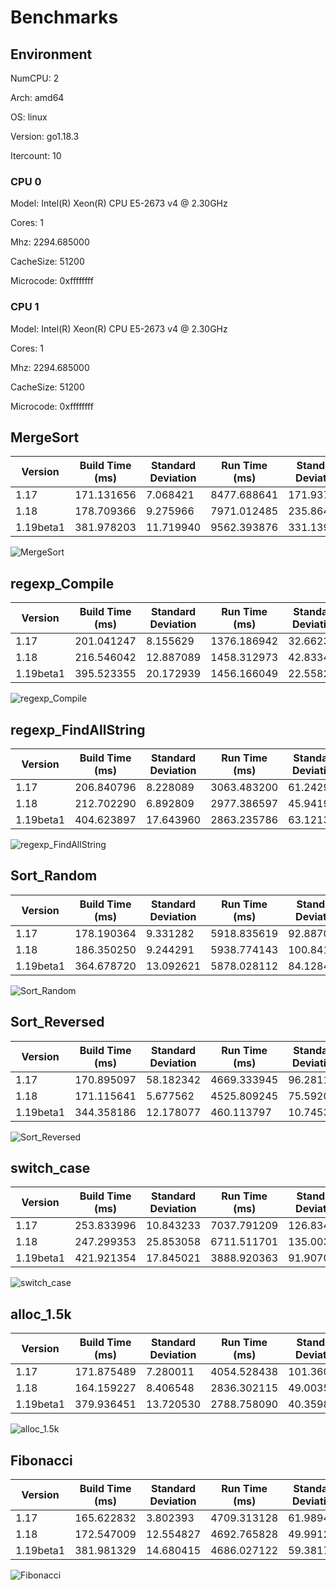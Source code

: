 # Benchmarks

## Environment

NumCPU: 2

Arch: amd64

OS: linux

Version: go1.18.3

Itercount: 10

### CPU 0

Model: Intel(R) Xeon(R) CPU E5-2673 v4 @ 2.30GHz

Cores: 1

Mhz: 2294.685000

CacheSize: 51200

Microcode: 0xffffffff

### CPU 1

Model: Intel(R) Xeon(R) CPU E5-2673 v4 @ 2.30GHz

Cores: 1

Mhz: 2294.685000

CacheSize: 51200

Microcode: 0xffffffff

## MergeSort

| Version | Build Time (ms) | Standard Deviation | Run Time (ms) | Standard Deviation |
| ------ | ------ | ------ | ------ | ------ |
| 1.17 | 171.131656 | 7.068421 | 8477.688641 | 171.937483 |
| 1.18 | 178.709366 | 9.275966 | 7971.012485 | 235.864209 |
| 1.19beta1 | 381.978203 | 11.719940 | 9562.393876 | 331.139825 |

![MergeSort](./619024e898d5dcaadcf23d3b2f3a22d86c871a7b76284aafd1eb289200c2e49a.png)

## regexp_Compile

| Version | Build Time (ms) | Standard Deviation | Run Time (ms) | Standard Deviation |
| ------ | ------ | ------ | ------ | ------ |
| 1.17 | 201.041247 | 8.155629 | 1376.186942 | 32.662350 |
| 1.18 | 216.546042 | 12.887089 | 1458.312973 | 42.833444 |
| 1.19beta1 | 395.523355 | 20.172939 | 1456.166049 | 22.558288 |

![regexp_Compile](./b52c0e0ed5be138613a41e4ac82fa786572d3635aa9d38700ddd7703cdee0d33.png)

## regexp_FindAllString

| Version | Build Time (ms) | Standard Deviation | Run Time (ms) | Standard Deviation |
| ------ | ------ | ------ | ------ | ------ |
| 1.17 | 206.840796 | 8.228089 | 3063.483200 | 61.242947 |
| 1.18 | 212.702290 | 6.892809 | 2977.386597 | 45.941937 |
| 1.19beta1 | 404.623897 | 17.643960 | 2863.235786 | 63.121364 |

![regexp_FindAllString](./efbe67306d3132a2dcfa4c74e1ad1b2c51fd7423e2e5a5e3e4878c640f2a526d.png)

## Sort_Random

| Version | Build Time (ms) | Standard Deviation | Run Time (ms) | Standard Deviation |
| ------ | ------ | ------ | ------ | ------ |
| 1.17 | 178.190364 | 9.331282 | 5918.835619 | 92.887026 |
| 1.18 | 186.350250 | 9.244291 | 5938.774143 | 100.841252 |
| 1.19beta1 | 364.678720 | 13.092621 | 5878.028112 | 84.128425 |

![Sort_Random](./7a0a58c9e3b5825d5c91544e7e01469f5aeb4b3af178a861bf75b9731df604c0.png)

## Sort_Reversed

| Version | Build Time (ms) | Standard Deviation | Run Time (ms) | Standard Deviation |
| ------ | ------ | ------ | ------ | ------ |
| 1.17 | 170.895097 | 58.182342 | 4669.333945 | 96.281138 |
| 1.18 | 171.115641 | 5.677562 | 4525.809245 | 75.592078 |
| 1.19beta1 | 344.358186 | 12.178077 | 460.113797 | 10.745378 |

![Sort_Reversed](./4f239a2e282214a7bf7c377fcf6bb4540d0934ce7ce00fadb75e8eeeb38d843d.png)

## switch_case

| Version | Build Time (ms) | Standard Deviation | Run Time (ms) | Standard Deviation |
| ------ | ------ | ------ | ------ | ------ |
| 1.17 | 253.833996 | 10.843233 | 7037.791209 | 126.834831 |
| 1.18 | 247.299353 | 25.853058 | 6711.511701 | 135.003922 |
| 1.19beta1 | 421.921354 | 17.845021 | 3888.920363 | 91.907059 |

![switch_case](./725e73000e499ff7420aa0f5b1c7dfb379e3381a122e47e5d482cb597e03166a.png)

## alloc_1.5k

| Version | Build Time (ms) | Standard Deviation | Run Time (ms) | Standard Deviation |
| ------ | ------ | ------ | ------ | ------ |
| 1.17 | 171.875489 | 7.280011 | 4054.528438 | 101.360174 |
| 1.18 | 164.159227 | 8.406548 | 2836.302115 | 49.003538 |
| 1.19beta1 | 379.936451 | 13.720530 | 2788.758090 | 40.359832 |

![alloc_1.5k](./78691b2f49e91d20e4fc03ba30be4e2828c5acd9ddd58fbf8d3e5b21bed97b8d.png)

## Fibonacci

| Version | Build Time (ms) | Standard Deviation | Run Time (ms) | Standard Deviation |
| ------ | ------ | ------ | ------ | ------ |
| 1.17 | 165.622832 | 3.802393 | 4709.313128 | 61.989498 |
| 1.18 | 172.547009 | 12.554827 | 4692.765828 | 49.991253 |
| 1.19beta1 | 381.981329 | 14.680415 | 4686.027122 | 59.381769 |

![Fibonacci](./016be0f0bc3aacaadb309d0adc2b1024980e3775065236c79ab0d186380b4f83.png)

